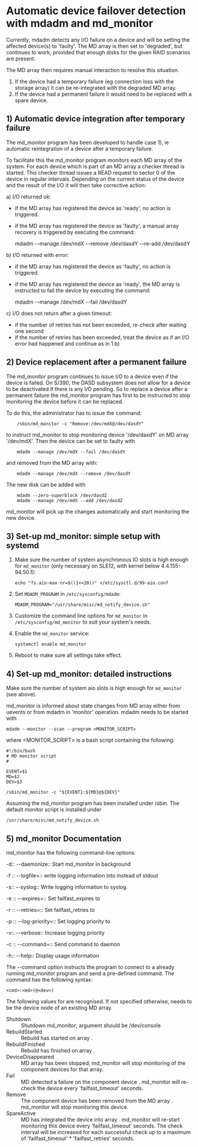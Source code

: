 
# Automatic device failover detection with mdadm and md_monitor

Currently, mdadm detects any I/O failure on a device and will be
setting the affected device(s) to 'faulty'. The MD array is then set
to 'degraded', but continues to work, provided that enough disks for
the given RAID scenarios are present.

The MD array then requires manual interaction to resolve this situation.
1) If the device had a temporary failure (eg connection loss with
   the storage array) it can be re-integrated with the degraded
   MD array.
2) If the device had a permanent failure it would need to be
   replaced with a spare device.

## 1) Automatic device integration after temporary failure

The md_monitor program has been developed to handle case 1), ie
automatic reintegration of a device after a temporary failure.

To facilitate this the md_monitor program monitors each MD array of
the system. For each device which is part of an MD array a checker
thread is started. This checker thread issues a READ request to
sector 0 of the device in regular intervals. Depending on the
current status of the device and the result of the I/O it will then
take corrective action:

a) I/O returned ok:
   - if the MD array has registered the device as 'ready', no
     action is triggered.
   - if the MD array has registered the device as 'faulty', a
     manual array recovery is triggered by executing the command:

        mdadm --manage /dev/mdX --remove /dev/dasdY --re-add /dev/dasdY

b) I/O returned with error:
   - if the MD array has registered the device as 'faulty', no
     action is triggered.
   - if the MD array has registered the device as 'ready', the
     MD array is instructed to fail the device by executing the
     command:

        mdadm --manage /dev/mdX --fail /dev/dasdY

c) I/O does not return after a given timeout:
   - if the number of retries has not been exceeded, re-check
     after waiting one second
   - if the number of retries has been exceeded, treat the
     device as if an I/O error had happened and continue
     as in 1.b)

## 2) Device replacement after a permanent failure

The md_monitor program continues to issue I/O to a device even if
the device is failed. On S/390, the DASD subsystem does not allow
for a device to be deactivated if there is any I/O pending.
So to replace a device after a permanent failure the md_monitor
program has first to be instructed to stop monitoring the device
before it can be replaced.

To do this, the administrator has to issue the command:

        /sbin/md_monitor -c "Remove:/dev/mdX@/dev/dasdY"

to instruct md_monitor to stop monitoring device '/dev/dasdY' on MD
array '/dev/mdX'. Then the device can be set to faulty with

        mdadm --manage /dev/mdX --fail /dev/dasdY

and removed from the MD array with:

        mdadm --manage /dev/mdX --remove /dev/dasdY

The new disk can be added with

        mdadm --zero-superblock /dev/dasdZ
        mdadm --manage /dev/mdX --add /dev/dasdZ

md_monitor will pick up the changes automatically and start
monitoring the new device.


## 3) Set-up md_monitor: simple setup with systemd

 1. Make sure the number of system asynchronous IO slots is high enough for
`md_monitor` (only necessary on SLE12, with kernel below 4.4.155-94.50.1):

        echo "fs.aio-max-nr=$((1<<20))" >/etc/sysctl.d/99-aio.conf

 2. Set `MDADM_PROGRAM` in `/etc/sysconfig/mdadm`:

        MDADM_PROGRAM="/usr/share/misc/md_notify_device.sh"

 3. Customize the command line options for `md_monitor` in
`/etc/sysconfig/md_monitor` to suit your system's needs.

 4. Enable the `md_monitor` service:

        systemctl enable md_monitor

 5. Reboot to make sure all settings take effect.

## 4) Set-up md_monitor: detailed instructions

Make sure the number of system aio slots is high enough for `md_monitor` (see above).

md_monitor is informed about state changes from MD array either from
uevents or from mdadm in 'monitor' operation.
mdadm needs to be started with

    mdadm --monitor --scan --program <MONITOR_SCRIPT>

where <MONITOR_SCRIPT> is a bash script containing the following:

    #!/bin/bash
    # MD monitor script
    #
    
    EVENT=$1
    MD=$2
    DEV=$3
    
    /sbin/md_monitor -c "${EVENT}:${MD}@${DEV}"

Assuming the md_monitor program has been installed under /sbin.
The default monitor script is installed under

    /usr/share/misc/md_notify_device.sh


## 5) md_monitor Documentation

md_monitor has the following command-line options:

-d::
--daemonize::
	Start md_monitor in background

-f <file>::
--logfile=<file>::
	write logging information into <file> instead of stdout

-s::
--syslog::
	Write logging information to syslog.

-e <num>::
--expires=<num>::
	Set failfast_expires to <num>

-r <num>::
--retries=<num>::
	Set failfast_retries to <num>

-p <prio>::
--log-priority=<prio>::
	Set logging priority to <num>

-v::
--verbose::
	Increase logging priority

-c <cmd>::
--command=<cmd>::
	Send command <cmd> to daemon

-h::
--help::
	Display usage information

The --command option instructs the program to connect to a already
running md_monitor program and send a pre-defined command. The command
has the following syntax:

```
<cmd>:<md>(@<dev>)
```

The following values for <cmd> are recognised. If not specified
otherwise, <md> needs to be the device node of an existing MD array.

<dl>
	<dt>Shutdown</dt>
	<dd>Shutdown md_monitor;<md> argument should be /dev/console</dd>
	<dt>RebuildStarted</dt>
	<dd>Rebuild has started on array <md>.</dd>
	<dt>RebuildFinished</dt>
	<dd>Rebuild has finished on array <md>.</dd>
	<dt>DeviceDisappeared</dt>
	<dd>MD array has been stopped; md_monitor will stop
	monitoring of the component devices for that array.</dd>
	<dt>Fail</dt>
	<dd>MD detected a failure on the component device <dev>.
	md_monitor will re-check the device every 'failfast_timeout' seconds.</dd>
	<dt>Remove</dt>
	<dd>The component device <dev> has been removed from the MD array <md>.
	md_monitor will stop monitoring this device.</dd>
	<dt>SpareActive</dt>
	<dd>MD has integrated the device <dev> into array <md>.
	md_monitor will re-start monitoring this device every 'failfast_timeout' seconds.
	The check interval will be increased for each successful check up to a maximum of
	'failfast_timeout' * 'failfast_retries' seconds.</dd>
</dl>

		
